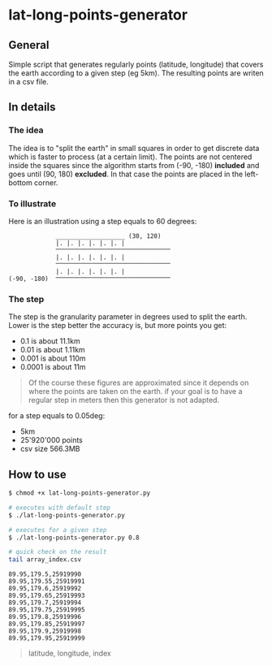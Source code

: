 # lat-long-points-generator
## General
Simple script that generates regularly points (latitude, longitude) that covers the earth according to a given step (eg 5km).
The resulting points are writen in a csv file.

## In details

### The idea
The idea is to "split the earth" in small squares in order to get discrete data which is faster to process (at a certain limit).
The points are not centered inside the squares since the algorithm starts from (-90, -180) __included__ and goes until (90, 180) __excluded__.
In that case the points are placed in the left-bottom corner.

### To illustrate
Here is an illustration using a step equals to 60 degrees:

```
             ___________________ (30, 120)
             |. |. |. |. |. |. |
             ⎻⎻⎻⎻⎻⎻⎻⎻⎻⎻⎻⎻⎻⎻⎻⎻⎻⎻⎻
             |. |. |. |. |. |. |
             ⎻⎻⎻⎻⎻⎻⎻⎻⎻⎻⎻⎻⎻⎻⎻⎻⎻⎻⎻
             |. |. |. |. |. |. |
(-90, -180)  ⎻⎻⎻⎻⎻⎻⎻⎻⎻⎻⎻⎻⎻⎻⎻⎻⎻⎻⎻
```

### The step
The step is the granularity parameter in degrees used to split the earth. Lower is the step better the accuracy is, but more points you get: 
- 0.1 is about 11.1km
- 0.01 is about 1.11km
- 0.001 is about 110m
- 0.0001 is about 11m
> Of the course these figures are approximated since it depends on where the points are taken on the earth. if your goal is to have a regular step in meters then this generator is not adapted.

for a step equals to 0.05deg:
- 5km
- 25'920'000 points
- csv size 566.3MB

##  How to use
```bash
$ chmod +x lat-long-points-generator.py

# executes with default step
$ ./lat-long-points-generator.py

# executes for a given step
$ ./lat-long-points-generator.py 0.8

# quick check on the result
tail array_index.csv   
```
```
89.95,179.5,25919990
89.95,179.55,25919991
89.95,179.6,25919992
89.95,179.65,25919993
89.95,179.7,25919994
89.95,179.75,25919995
89.95,179.8,25919996
89.95,179.85,25919997
89.95,179.9,25919998
89.95,179.95,25919999
```
> latitude, longitude, index 

